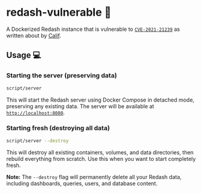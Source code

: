 # redash-vulnerable 🐛

A Dockerized Redash instance that is vulnerable to [`CVE-2021-21239`](https://nvd.nist.gov/vuln/detail/CVE-2021-21239) as written about by [Calif](https://blog.calif.io/p/redash-saml-authentication-bypass).

## Usage 💻

### Starting the server (preserving data)

```bash
script/server
```

This will start the Redash server using Docker Compose in detached mode, preserving any existing data. The server will be available at [`http://localhost:8080`](http://localhost:8080/setup).

### Starting fresh (destroying all data)

```bash
script/server --destroy
```

This will destroy all existing containers, volumes, and data directories, then rebuild everything from scratch. Use this when you want to start completely fresh.

**Note:** The `--destroy` flag will permanently delete all your Redash data, including dashboards, queries, users, and database content.
